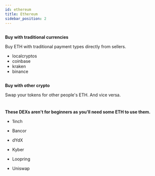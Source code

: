 ```yaml
---
id: ethereum
title: Ethereum
sidebar_position: 2
---
```


##
**Buy with traditional currencies**

Buy ETH with traditional payment types directly from sellers.


- localcryptos
- coinbase
- kraken
- binance

##
**Buy with other crypto**

Swap your tokens for other people's ETH. And vice versa. 

#
**These DEXs aren't for beginners as you'll need some ETH to use them.**

- 1inch

- Bancor

- dYdX

- Kyber

- Loopring

- Uniswap